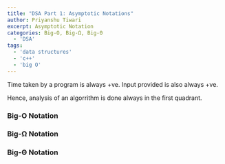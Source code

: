 ```yaml
---
title: "DSA Part 1: Asymptotic Notations"
author: Priyanshu Tiwari
excerpt: Asymptotic Notation
categories: Big-O, Big-Ω, Big-Θ
  - 'DSA'
tags:
  - 'data structures'
  - 'c++'
  - 'big O'
---
```


Time taken by a program is always +ve.
Input provided is also always +ve.

Hence, analysis of an algorrithm is done always in the first quadrant.

### Big-O Notation

### Big-Ω Notation

### Big-Θ Notation
